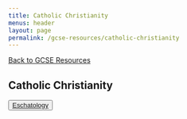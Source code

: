 ```yaml
---
title: Catholic Christianity
menus: header
layout: page
permalink: /gcse-resources/catholic-christianity
---
```

[Back to GCSE Resources](/gcse-resources)
## Catholic Christianity

<!-- [Creation](/gcse-resources/catholic-christianity/creation) -->

<button class="btn btn-outline-secondary btn-lg">[Eschatology](/gcse-resources/catholic-christianity/eschatology)</button>

<!-- <iframe width="853" height="505" src="https://www.youtube.com/embed/0PfvcfkGGIY" frameborder="0" allow="accelerometer; autoplay; encrypted-media; gyroscope; picture-in-picture" allowfullscreen></iframe> -->
